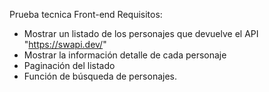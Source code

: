 Prueba tecnica Front-end
Requisitos:
- Mostrar un listado de los personajes que devuelve el API "https://swapi.dev/"
- Mostrar la información detalle de cada personaje
- Paginación del listado
- Función de búsqueda de personajes.
